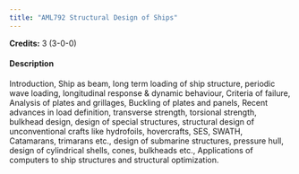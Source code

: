 ```yaml
---
title: "AML792 Structural Design of Ships"
---
```

**Credits:** 3 (3-0-0)

#### Description
Introduction, Ship as beam, long term loading of ship structure, periodic wave loading, longitudinal response & dynamic behaviour, Criteria of failure, Analysis of plates and grillages, Buckling of plates and panels, Recent advances in load definition, transverse strength, torsional strength, bulkhead design, design of special structures, structural design of unconventional crafts like hydrofoils, hovercrafts, SES, SWATH, Catamarans, trimarans etc., design of submarine structures, pressure hull, design of cylindrical shells, cones, bulkheads etc., Applications of computers to ship structures and structural optimization.